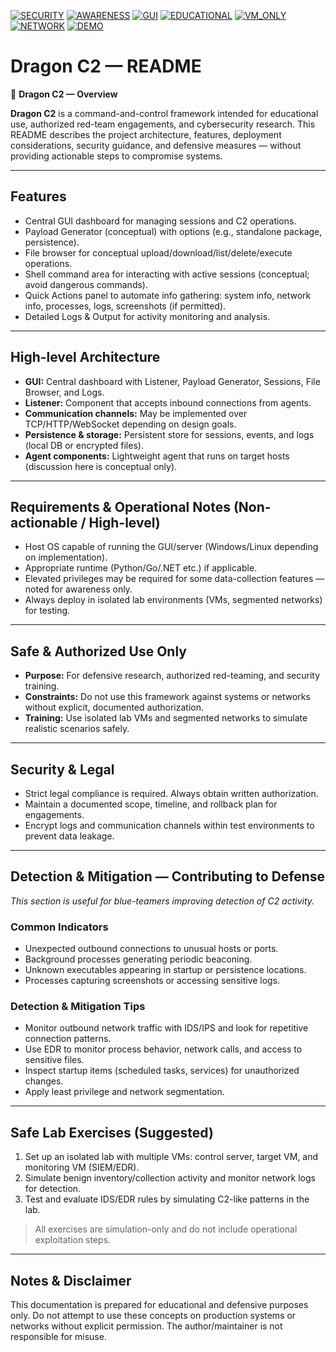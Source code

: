 
<!-- Badges -->
[![SECURITY](https://img.shields.io/badge/SECURITY-critical?style=flat-square&color=ff2d55&labelColor=2f2f2f)](https://example.com)
[![AWARENESS](https://img.shields.io/badge/AWARENESS-important?style=flat-square&color=ff6f3c&labelColor=2f2f2f)](https://example.com)
[![GUI](https://img.shields.io/badge/GUI-Tkinter?style=flat-square&color=6c757d&labelColor=2f2f2f)](https://docs.python.org/3/library/tkinter.html)
[![EDUCATIONAL](https://img.shields.io/badge/EDUCATIONAL-yes?style=flat-square&color=4caf50&labelColor=2f2f2f)](https://example.com)
[![VM_ONLY](https://img.shields.io/badge/VM--ONLY-lab_only?style=flat-square&color=f4c542&labelColor=2f2f2f)](https://example.com)
[![NETWORK](https://img.shields.io/badge/NETWORK-isolated?style=flat-square&color=bd6b1e&labelColor=2f2f2f)](https://example.com)
[![DEMO](https://img.shields.io/badge/DEMO-mode?style=flat-square&color=8b5cf6&labelColor=2f2f2f)](https://example.com)

# Dragon C2 — README

🐉 **Dragon C2 — Overview**

**Dragon C2** is a command-and-control framework intended for educational use, authorized red-team engagements, and cybersecurity research. This README describes the project architecture, features, deployment considerations, security guidance, and defensive measures — without providing actionable steps to compromise systems.

---

## Features

- Central GUI dashboard for managing sessions and C2 operations.  
- Payload Generator (conceptual) with options (e.g., standalone package, persistence).  
- File browser for conceptual upload/download/list/delete/execute operations.  
- Shell command area for interacting with active sessions (conceptual; avoid dangerous commands).  
- Quick Actions panel to automate info gathering: system info, network info, processes, logs, screenshots (if permitted).  
- Detailed Logs & Output for activity monitoring and analysis.

---

## High-level Architecture

- **GUI:** Central dashboard with Listener, Payload Generator, Sessions, File Browser, and Logs.  
- **Listener:** Component that accepts inbound connections from agents.  
- **Communication channels:** May be implemented over TCP/HTTP/WebSocket depending on design goals.  
- **Persistence & storage:** Persistent store for sessions, events, and logs (local DB or encrypted files).  
- **Agent components:** Lightweight agent that runs on target hosts (discussion here is conceptual only).

---

## Requirements & Operational Notes (Non-actionable / High-level)

- Host OS capable of running the GUI/server (Windows/Linux depending on implementation).  
- Appropriate runtime (Python/Go/.NET etc.) if applicable.  
- Elevated privileges may be required for some data-collection features — noted for awareness only.  
- Always deploy in isolated lab environments (VMs, segmented networks) for testing.

---

## Safe & Authorized Use Only

- **Purpose:** For defensive research, authorized red-teaming, and security training.  
- **Constraints:** Do not use this framework against systems or networks without explicit, documented authorization.  
- **Training:** Use isolated lab VMs and segmented networks to simulate realistic scenarios safely.

---

## Security & Legal

- Strict legal compliance is required. Always obtain written authorization.  
- Maintain a documented scope, timeline, and rollback plan for engagements.  
- Encrypt logs and communication channels within test environments to prevent data leakage.

---

## Detection & Mitigation — Contributing to Defense

_This section is useful for blue-teamers improving detection of C2 activity._

### Common Indicators
- Unexpected outbound connections to unusual hosts or ports.  
- Background processes generating periodic beaconing.  
- Unknown executables appearing in startup or persistence locations.  
- Processes capturing screenshots or accessing sensitive logs.

### Detection & Mitigation Tips
- Monitor outbound network traffic with IDS/IPS and look for repetitive connection patterns.  
- Use EDR to monitor process behavior, network calls, and access to sensitive files.  
- Inspect startup items (scheduled tasks, services) for unauthorized changes.  
- Apply least privilege and network segmentation.

---

## Safe Lab Exercises (Suggested)

1. Set up an isolated lab with multiple VMs: control server, target VM, and monitoring VM (SIEM/EDR).  
2. Simulate benign inventory/collection activity and monitor network logs for detection.  
3. Test and evaluate IDS/EDR rules by simulating C2-like patterns in the lab.  

> All exercises are simulation-only and do not include operational exploitation steps.

---

## Notes & Disclaimer

This documentation is prepared for educational and defensive purposes only. Do not attempt to use these concepts on production systems or networks without explicit permission. The author/maintainer is not responsible for misuse.

